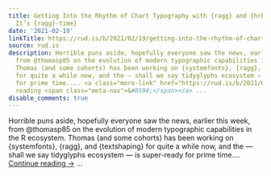 ```yaml
---
title: Getting Into the Rhythm of Chart Typography with {ragg} and {hrbragg} (a.k.a.
  It’s {ragg}-time}
date: '2021-02-19'
linkTitle: https://rud.is/b/2021/02/19/getting-into-the-rhythm-of-chart-typography-with-ragg-and-hrbragg-a-k-a-its-ragg-time/
source: rud.is
description: Horrible puns aside, hopefully everyone saw the news, earlier this week,
  from @thomasp85 on the evolution of modern typographic capabilities in the R ecosystem.
  Thomas (and some cohorts) has been working on {systemfonts}, {ragg}, and {textshaping}
  for quite a while now, and the — shall we say tidyglyphs ecosystem — is super-ready
  for prime time.... <a class="more-link" href="https://rud.is/b/2021/02/19/getting-into-the-rhythm-of-chart-typography-with-ragg-and-hrbragg-a-k-a-its-ragg-time/">Continue
  reading <span class="meta-nav">&#8594;</span></a> ...
disable_comments: true
---
```

Horrible puns aside, hopefully everyone saw the news, earlier this week, from @thomasp85 on the evolution of modern typographic capabilities in the R ecosystem. Thomas (and some cohorts) has been working on {systemfonts}, {ragg}, and {textshaping} for quite a while now, and the — shall we say tidyglyphs ecosystem — is super-ready for prime time.... <a class="more-link" href="https://rud.is/b/2021/02/19/getting-into-the-rhythm-of-chart-typography-with-ragg-and-hrbragg-a-k-a-its-ragg-time/">Continue reading <span class="meta-nav">&#8594;</span></a> ...